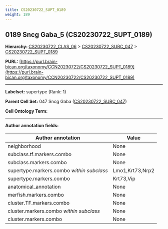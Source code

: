 ```yaml
---
title: CS20230722_SUPT_0189
weight: 189
---
```

## 0189 Sncg Gaba_5 (CS20230722_SUPT_0189)
<b>Hierarchy: </b>
[CS20230722_CLAS_06](../CS20230722_CLAS_06) >
[CS20230722_SUBC_047](../CS20230722_SUBC_047) >
[CS20230722_SUPT_0189](../CS20230722_SUPT_0189)

**PURL:** [https://purl.brain-bican.org/taxonomy/CCN20230722/CS20230722_SUPT_0189](https://purl.brain-bican.org/taxonomy/CCN20230722/CS20230722_SUPT_0189)

---


**Labelset:** supertype (Rank: 1)

**Parent Cell Set:** 047 Sncg Gaba ([CS20230722_SUBC_047](../CS20230722_SUBC_047))



**Cell Ontology Term:** 

[MARKER GENES.]: #


---

[TRANSFERRED ANNOTATIONS.]: #


[AUTHOR ANNOTATION FIELDS.]: #


**Author annotation fields:**

| Author annotation | Value |
|-------------------|-------|
|neighborhood|None|
|subclass.tf.markers.combo|None|
|subclass.markers.combo|None|
|supertype.markers.combo _within subclass_|Lmo1,Krt73,Nrp2|
|supertype.markers.combo|Krt73,Vip|
|anatomical_annotation|None|
|merfish.markers.combo|None|
|cluster.TF.markers.combo|None|
|cluster.markers.combo _within subclass_|None|
|cluster.markers.combo|None|
